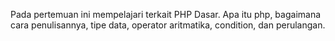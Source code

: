 Pada pertemuan ini mempelajari terkait PHP Dasar. Apa itu php, bagaimana cara penulisannya, tipe data, operator aritmatika, condition, dan perulangan.